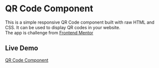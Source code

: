 # QR Code Component

This is a simple responsive QR Code component built with raw HTML and CSS. It can be used to display QR codes in your website.
<br>
The app is challenge from [Frontend Mentor](https://www.frontendmentor.io/challenges/qr-code-component-iux_sIO_H)

## Live Demo

[QR Code Component](https://qr-code-component-pavn.onrender.com)
